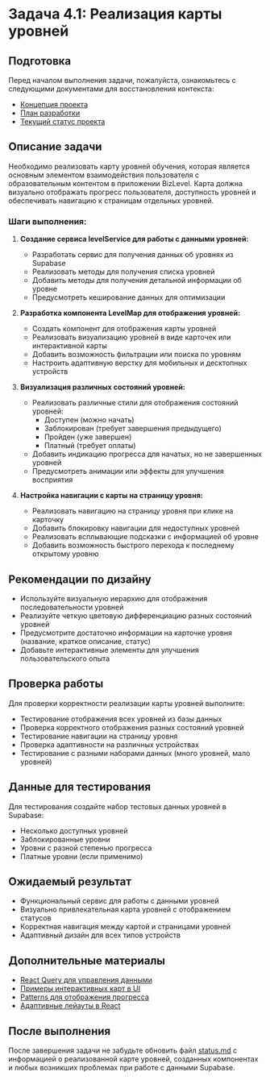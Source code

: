 # Задача 4.1: Реализация карты уровней

## Подготовка

Перед началом выполнения задачи, пожалуйста, ознакомьтесь с следующими документами для восстановления контекста:
- [Концепция проекта](../docs/bizlevel-concept.md)
- [План разработки](../docs/development-plan.md)
- [Текущий статус проекта](../docs/status.md)

## Описание задачи

Необходимо реализовать карту уровней обучения, которая является основным элементом взаимодействия пользователя с образовательным контентом в приложении BizLevel. Карта должна визуально отображать прогресс пользователя, доступность уровней и обеспечивать навигацию к страницам отдельных уровней.

### Шаги выполнения:

1. **Создание сервиса levelService для работы с данными уровней:**
   - Разработать сервис для получения данных об уровнях из Supabase
   - Реализовать методы для получения списка уровней
   - Добавить методы для получения детальной информации об уровне
   - Предусмотреть кеширование данных для оптимизации

2. **Разработка компонента LevelMap для отображения уровней:**
   - Создать компонент для отображения карты уровней
   - Реализовать визуализацию уровней в виде карточек или интерактивной карты
   - Добавить возможность фильтрации или поиска по уровням
   - Настроить адаптивную верстку для мобильных и десктопных устройств

3. **Визуализация различных состояний уровней:**
   - Реализовать различные стили для отображения состояний уровней:
     - Доступен (можно начать)
     - Заблокирован (требует завершения предыдущего)
     - Пройден (уже завершен)
     - Платный (требует оплаты)
   - Добавить индикацию прогресса для начатых, но не завершенных уровней
   - Предусмотреть анимации или эффекты для улучшения восприятия

4. **Настройка навигации с карты на страницу уровня:**
   - Реализовать навигацию на страницу уровня при клике на карточку
   - Добавить блокировку навигации для недоступных уровней
   - Реализовать всплывающие подсказки с информацией об уровне
   - Добавить возможность быстрого перехода к последнему открытому уровню

## Рекомендации по дизайну

- Используйте визуальную иерархию для отображения последовательности уровней
- Реализуйте четкую цветовую дифференциацию разных состояний уровней
- Предусмотрите достаточно информации на карточке уровня (название, краткое описание, статус)
- Добавьте интерактивные элементы для улучшения пользовательского опыта

## Проверка работы

Для проверки корректности реализации карты уровней выполните:
- Тестирование отображения всех уровней из базы данных
- Проверка корректного отображения разных состояний уровней
- Тестирование навигации на страницу уровня
- Проверка адаптивности на различных устройствах
- Тестирование с разными наборами данных (много уровней, мало уровней)

## Данные для тестирования

Для тестирования создайте набор тестовых данных уровней в Supabase:
- Несколько доступных уровней
- Заблокированные уровни
- Уровни с разной степенью прогресса
- Платные уровни (если применимо)

## Ожидаемый результат

- Функциональный сервис для работы с данными уровней
- Визуально привлекательная карта уровней с отображением статусов
- Корректная навигация между картой и страницами уровней
- Адаптивный дизайн для всех типов устройств

## Дополнительные материалы

- [React Query для управления данными](https://tanstack.com/query/latest)
- [Примеры интерактивных карт в UI](https://dribbble.com/tags/level_map)
- [Patterns для отображения прогресса](https://uxplanet.org/progress-indicator-patterns-56ae036187c)
- [Адаптивные лейауты в React](https://www.smashingmagazine.com/2020/02/responsive-web-design-real-world-react/)

## После выполнения

После завершения задачи не забудьте обновить файл [status.md](../docs/status.md) с информацией о реализованной карте уровней, созданных компонентах и любых возникших проблемах при работе с данными Supabase. 
